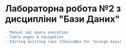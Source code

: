 # Лабораторна робота №2 з дисципліни "Бази Даних"

```diff
- Manual sql query execution
- Table pages & navigation
- Editing existing rows (ChoiceBox for foreign keys)
```
